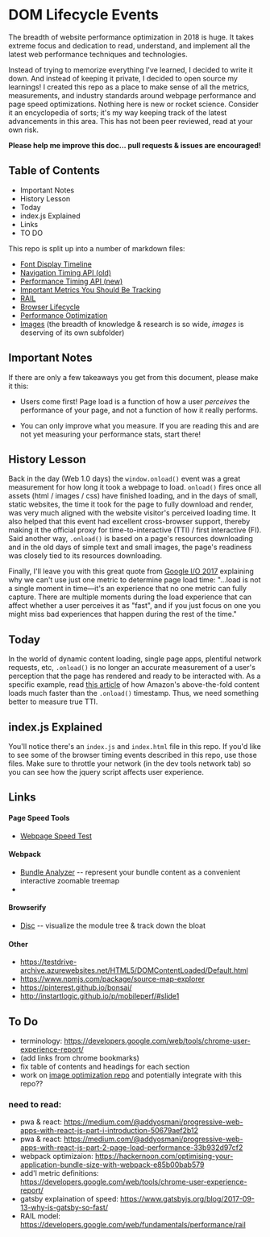 # DOM Lifecycle Events
The breadth of website performance optimization in 2018 is huge.  It takes extreme focus and dedication to read, understand, and implement all the latest web performance techniques and technologies.

Instead of trying to memorize everything I've learned, I decided to write it down. And instead of keeping it private, I decided to open source my learnings! I created this repo as a place to make sense of all the metrics, measurements, and industry standards around webpage performance and page speed optimizations.  Nothing here is new or rocket science.  Consider it an encyclopedia of sorts; it's my way keeping track of the latest advancements in this area.  This has not been peer reviewed, read at your own risk.  

**Please help me improve this doc... pull requests & issues are encouraged!**


## Table of Contents
- Important Notes
- History Lesson
- Today
- index.js Explained
- Links
- TO DO

This repo is split up into a number of markdown files:
- [Font Display Timeline](./Fonts.md)
- [Navigation Timing API (old)](./Navigation_Timing_API.md)
- [Performance Timing API (new)](./Performance_Timing_API.md)
- [Important Metrics You Should Be Tracking](./Important_Metrics.md)
- [RAIL](./RAIL.md)
- [Browser Lifecycle](Browser_Lifecycle.md)
- [Performance Optimization](./Performance_Optimizations.md)
- [Images](./image-research) (the breadth of knowledge & research is so wide, _images_ is deserving of its own subfolder)

## Important Notes
If there are only a few takeaways you get from this document, please make it this:
- Users come first!  Page load is a function of how a user _perceives_ the performance of your page, and not a function of how it really performs.  

- You can only improve what you measure.  If you are reading this and are not yet measuring your performance stats, start there!


## History Lesson
Back in the day (Web 1.0 days) the `window.onload()` event was a great measurement for how long it took a webpage to load. `onload()` fires once all assets (html / images / css) have finished loading, and in the days of small, static websites, the time it took for the page to fully download and render, was very much aligned with the website visitor's perceived loading time.  It also helped that this event had excellent cross-browser support, thereby making it the official proxy for time-to-interactive (TTI) / first interactive (FI).  Said another way, `.onload()` is based on a page's resources downloading and in the old days of simple text and small images, the page's readiness was closely tied to its resources downloading.

Finally, I'll leave you with this great quote from [Google I/O 2017](https://developers.google.com/web/updates/2017/06/user-centric-performance-metrics) explaining why we can't use just one metric to determine page load time: "...load is not a single moment in time—it's an experience that no one metric can fully capture. There are multiple moments during the load experience that can affect whether a user perceives it as "fast", and if you just focus on one you might miss bad experiences that happen during the rest of the time."


## Today
In the world of dynamic content loading, single page apps, plentiful network requests, etc, `.onload()` is no longer an accurate measurement of a user's perception that the page has rendered and ready to be interacted with.  As a specific example, read [this article](http://www.stevesouders.com/blog/2013/05/13/moving-beyond-window-onload/) of how Amazon's above-the-fold content loads much faster than the `.onload()` timestamp.  Thus, we need something better to measure true TTI.

## index.js Explained
You'll notice there's an `index.js` and `index.html` file in this repo.  If you'd like to see some of the browser timing events described in this repo, use those files.  Make sure to throttle your network (in the dev tools network tab) so you can see how the jquery script affects user experience.

## Links

#### Page Speed Tools
- [Webpage Speed Test](https://www.webpagetest.org/)

#### Webpack
- [Bundle Analyzer](https://www.npmjs.com/package/webpack-bundle-analyzer) -- represent your bundle content as a convenient interactive zoomable treemap
-

#### Browserify
- [Disc](https://github.com/hughsk/disc) -- visualize the module tree & track down the bloat

#### Other
- https://testdrive-archive.azurewebsites.net/HTML5/DOMContentLoaded/Default.html
- https://www.npmjs.com/package/source-map-explorer
- https://pinterest.github.io/bonsai/
- http://instartlogic.github.io/p/mobileperf/#slide1

## To Do
- terminology: https://developers.google.com/web/tools/chrome-user-experience-report/
- (add links from chrome bookmarks)
- fix table of contents and headings for each section
- work on [image optimization repo](https://developer.mozilla.org/en-US/docs/Learn/HTML/Multimedia_and_embedding/Responsive_images) and potentially integrate with this repo??


### need to read:
- pwa & react: https://medium.com/@addyosmani/progressive-web-apps-with-react-js-part-i-introduction-50679aef2b12
- pwa & react: https://medium.com/@addyosmani/progressive-web-apps-with-react-js-part-2-page-load-performance-33b932d97cf2
- webpack optimizaion: https://hackernoon.com/optimising-your-application-bundle-size-with-webpack-e85b00bab579
- add'l metric definitions: https://developers.google.com/web/tools/chrome-user-experience-report/
- gatsby explaination of speed: https://www.gatsbyjs.org/blog/2017-09-13-why-is-gatsby-so-fast/
- RAIL model: https://developers.google.com/web/fundamentals/performance/rail
